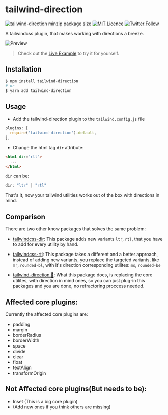 # tailwind-direction 
![tailwind-direction minzip package size](https://img.shields.io/bundlephobia/minzip/tailwind-direction)
[![MIT Licence](https://badges.frapsoft.com/os/mit/mit.svg?v=103)](https://opensource.org/licenses/mit-license.php)
[![Twitter Follow](https://img.shields.io/twitter/follow/yassinebridi.svg?style=social&label=Follow)](https://twitter.com/yassinebridi)

A tailwindcss plugin, that makes working with directions a breeze.

![Preview](https://user-images.githubusercontent.com/18403595/106312235-a509c800-6266-11eb-859b-1dd6edb671ee.gif)
> Check out the [Live Example](https://tailwind-direction.vercel.app/) to try it for yourself.

## Installation

```bash
$ npm install tailwind-direction
# or
$ yarn add tailwind-direction
```

## Usage

- Add the tailwind-direction plugin to the `tailwind.config.js` file

```js
plugins: [
  require('tailwind-direction').default,
],
```
- Change the html tag `dir` attribute:
```html
<html dir="rtl">
  ...
</html>
```
`dir` can be:
```ts
dir: "ltr" | "rtl"
```

That's it, now your tailwind utilities works out of the box with directions in mind.

## Comparison
There are two other know packages that solves the same problem:
- [tailwindcss-dir](https://github.com/RonMelkhior/tailwindcss-dir): This package adds new variants `ltr`, `rtl`, that you have to add for every utility by hand.

- [tailwindcss-rtl](https://github.com/20lives/tailwindcss-rtl): This package takes a different and a better approach, instead of adding new variants, you replace the targeted variants, like `mr`, `rounded-bl`, with it's direction corresponding utilites: `ms`, `rounded-be`
- [tailwind-direction 🚀](https://github.com/20lives/tailwindcss-rtl): What this package does, is replacing the core utilites, with direction in mind ones, so you can just plug-in this packages and you are done, no refractoring proccess needed.

## Affected core plugins:
Currently the affected core plugins are:
- padding
- margin
- borderRadius
- borderWidth
- space
- divide
- clear
- float
- textAlign
- transformOrigin

## Not Affected core plugins(But needs to be):
- Inset (This is a big core plugin)
- (Add new ones if you think others are missing)
